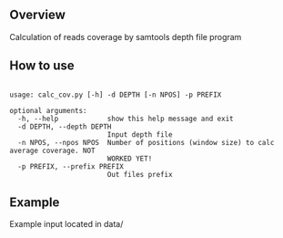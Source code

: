 ## Overview

Calculation of reads coverage by samtools depth file program

## How to use 
```

usage: calc_cov.py [-h] -d DEPTH [-n NPOS] -p PREFIX

optional arguments:
  -h, --help            show this help message and exit
  -d DEPTH, --depth DEPTH
                        Input depth file
  -n NPOS, --npos NPOS  Number of positions (window size) to calc average coverage. NOT  
                        WORKED YET!
  -p PREFIX, --prefix PREFIX
                        Out files prefix

```

## Example
Example input located in data/